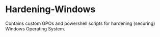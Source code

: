 # Hardening-Windows
Contains custom GPOs and powershell scripts for hardening (securing) Windows Operating System.
